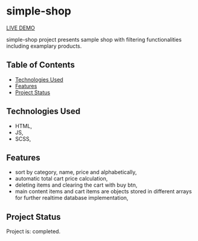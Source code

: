 # simple-shop

<a href="https://incomparable-blancmange-43ea15.netlify.app/#">LIVE DEMO</a>

simple-shop project presents sample shop with filtering functionalities including examplary products.


## Table of Contents

- [Technologies Used](#technologies-used)
- [Features](#features)
- [Project Status](#project-status)

## Technologies Used

- HTML,
- JS,
- SCSS,

## Features

- sort by category, name, price and alphabetically,
- automatic total cart price calculation,
- deleting items and clearing the cart with buy btn,
- main content items and cart items are objects stored in different arrays for further realtime database implementation,

## Project Status

Project is: completed.
